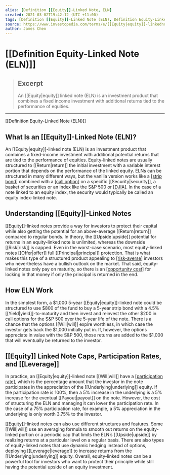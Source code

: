 ```yaml
---
alias: [Definition [[Equity]]-Linked Note, ELN]
created: 2021-03-02T19:42:12 (UTC +11:00)
tags: [Definition [[Equity]]-Linked Note (ELN), Definition Equity-Linked Note (ELN)]
source: https://www.investopedia.com/terms/e/[[Equity|equity]]-linkednote.asp
author: James Chen
---
```


# [[Definition Equity-Linked Note (ELN)]]

> ## Excerpt
> An [[Equity|equity]] linked note (ELN) is an investment product that combines a fixed income investment with additional returns tied to the performance of equities.

---

[[Definition Equity-Linked Note (ELN)]]
## What Is an [[Equity]]-Linked Note (ELN)?

An [[Equity|equity]]-linked note (ELN) is an investment product that combines a fixed-income investment with additional potential returns that are tied to the performance of equities. Equity-linked notes are usually structured to [[Return|return]] the initial investment with a variable interest portion that depends on the performance of the linked equity. ELNs can be structured in many different ways, but the vanilla version works like a [[strip bond]](https://www.investopedia.com/terms/s/stripbond.asp) combined with a [[call option]](https://www.investopedia.com/terms/c/calloption.asp) on a specific [[Security|security]], a basket of securities or an index like the S&P 500 or [[DJIA]](https://www.investopedia.com/terms/d/djia.asp). In the case of a note linked to an equity index, the security would typically be called an equity index-linked note.

## Understanding [[Equity]]-Linked Notes

[[Equity]]-linked notes provide a way for investors to protect their capital while also getting the potential for an above-average [[Return|return]] compared to regular bonds. In theory, the [[Upside|upside]] potential for returns in an equity-linked note is unlimited, whereas the downside [[Risk|risk]] is capped. Even in the worst-case scenario, most equity-linked notes [[Offer|offer]] full [[Principal|principal]] protection. That is what makes this type of a structured product appealing to [[risk-averse]](https://www.investopedia.com/terms/r/riskaverse.asp) investors who nevertheless have a bullish outlook on the market. That said, equity-linked notes only pay on maturity, so there is an [[opportunity cost]](https://www.investopedia.com/terms/o/opportunitycost.asp) for locking in that money if only the principal is returned in the end.

## How ELN Work

In the simplest form, a $1,000 5-year [[Equity|equity]]-linked note could be structured to use $800 of the fund to buy a 5-year strip bond with a 4.5% [[Yield|yield]]-to-maturity and then invest and reinvest the other $200 in call options for the S&P 500 over the 5-year life of the note. There is a chance that the options [[Will|will]] expire worthless, in which case the investor gets back the $1,000 initially put in. If, however, the options appreciate in value with the S&P 500, those returns are added to the $1,000 that will eventually be returned to the investor.

## [[Equity]] Linked Note Caps, Participation Rates, and [[Leverage]]

In practice, an [[Equity|equity]]-linked note [[Will|will]] have a [[participation rate]](https://www.investopedia.com/terms/p/participationrate.asp), which is the percentage amount that the investor in the note participates in the appreciation of the [[Underlying|underlying]] equity. If the participation rate is 100%, then a 5% increase in the underlying is a 5% increase for the eventual [[Payout|payout]] on the note. However, the cost of structuring the ELN and managing it can lower the participation rate. In the case of a 75% participation rate, for example, a 5% appreciation in the underlying is only worth 3.75% to the investor. 

[[Equity]]-linked notes can also use different structures and features. Some [[Will|will]] use an averaging formula to smooth out returns on the equity-linked portion or a periodic cap that limits the ELN’s [[Upside|upside]] by realizing returns at a particular level on a regular basis. There are also types of equity-linked notes that use dynamic hedging instead of options, deploying [[Leverage|leverage]] to increase returns from the [[Underlying|underlying]] equity. Overall, equity-linked notes can be a powerful tool for investors who want to protect their principle while still having the potential upside of an equity investment.
